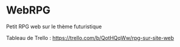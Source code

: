 # WebRPG
Petit RPG web sur le thème futuristique

Tableau de Trello :
    https://trello.com/b/QotHQqWw/rpg-sur-site-web